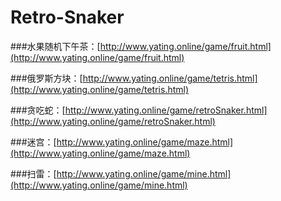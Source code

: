 # Retro-Snaker
###水果随机下午茶：[http://www.yating.online/game/fruit.html](http://www.yating.online/game/fruit.html)

###俄罗斯方块：[http://www.yating.online/game/tetris.html](http://www.yating.online/game/tetris.html)

###贪吃蛇：[http://www.yating.online/game/retroSnaker.html](http://www.yating.online/game/retroSnaker.html)

###迷宫：[http://www.yating.online/game/maze.html](http://www.yating.online/game/maze.html)

###扫雷：[http://www.yating.online/game/mine.html](http://www.yating.online/game/mine.html)
